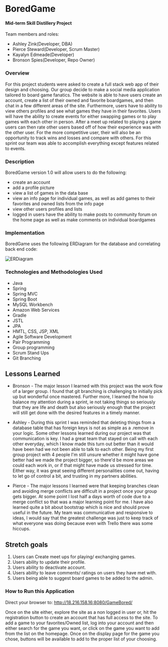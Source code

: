 # BoredGame
#### Mid-term Skill Distillery Project
Team members and roles:

* Ashley Zink(Developer, DBA)
* Pierce Steward(Developer, Scrum Master)
* Kayalyn Edmeade(Developer)
* Bronson Spies(Developer, Repo Owner)

### Overview
For this project students were asked to create a full stack web app of their design and choosing. Our group decide to make a social media application tailored to board game fanatics. The website is able to have users create an account, create a list of their owned and favorite boardgames, and then chat in a few different areas of the site. Furthermore, users have to ability to view others profiles and see what games they have in their favorites. Users will have the ability to create events for either swapping games or to play games with each other in person. After a meet up related to playing a game users can then rate other users based off of how their experience was with the other user. For the more competitive user, their will also be an opportunity to track wins and losses and compare with others. For this sprint our team was able to accomplish everything except features related to events.

### Description
BoredGame version 1.0 will allow users to do the following:
* create an account
* add a profile picture
* view a list of games in the data base
* view an info page for individual games, as well as add games to their favorites and owned lists from the info page
* view other users profiles and lists
* logged in users have the ability to make posts to community forum on the home page as well as make comments on individual boardgames

### Implementation
BoredGame uses the following ERDiagram for the database and correlating back end code:

![ERDiagram](https://github.com/bronson-s/MidtermProject/blob/main/DB/gameboreddatabaseimage.png?raw=true)



### Technologies and Methodologies Used
* Java
* Spring
* Spring MVC
* Spring Boot
* MySQL Workbench
* Amazon Web Services
* Gradle
* JSTL
* JPA
* HMTL, CSS, JSP, XML
* Agile Software Development
* Pair Programming
* Group programming
* Scrum Stand Ups
* Git Branching

## Lessons Learned
* Bronson - The major lesson I learned with this project was the work flow of a larger group. I found that git branching is challenging to initially pick up but wonderful once mastered. Further more, I learned the how to balance my attention during a sprint, ie not taking things so seriously that they are life and death but also seriously enough that the project will still get done with the desired features in a timely manner.

* Ashley - During this sprint I was reminded that deleting things from a database table that has foreign keys is not as simple as a .remove in your logic. Some other lessons learned during our project was that communication is key. I had a great team that stayed on call with each other everyday, which I know made this turn out better than it would have been had we not been able to talk to each other. Being my first group project with 4 people I'm still unsure whether it might have gone better had we made the project bigger, so there'd be more areas we could each work in, or if that might have made us stressed for time. Either way, it was great seeing different personalities come out, having to let go of control a bit, and trusting in my partners abilities.

* Pierce - The major lessons I learned were that keeping branches clean and avoiding merge conflicts are difficult in a project once your group gets bigger. At some point I lost half a days worth of code due to a merge conflict so that was a major learning point for me. I have also learned quite a bit about bootstrap which is nice and should prove useful in the future. My team was communicative and responsive to ideas, I would say that the greatest challenge was just to keep track of what everyone was doing because even with Trello there was some hiccups.

## Stretch goals
1. Users can Create meet ups for playing/ exchanging games.
2. Users ability to update their profile.
3. Users ability to deactivate account.
4. Users ability to leave comments/ ratings on users they have met with.
5. Users being able to suggest board games to be added to the admin.

### How to Run this Application
Direct your browser to: http://18.216.158.16:8080/GameBored/

Once on the site either, explore the site as a non logged in user or, hit the registration button to create an account that has full access to the site. To add a game to your favorites/Owned list, log into your account and then either search for the game you want, or click on the game you want to add from the list on the homepage. Once on the display page for the game you chose, buttons will be available to add to the proper list of your choosing.
